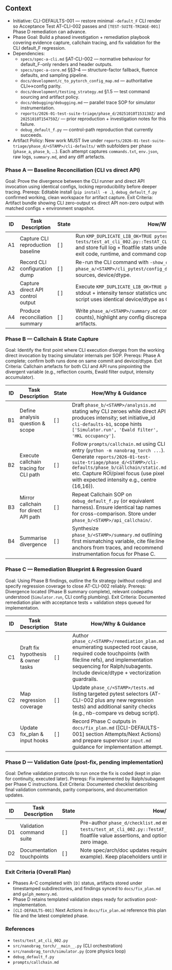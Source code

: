 ## Context
- Initiative: CLI-DEFAULTS-001 — restore minimal `-default_F` CLI render so Acceptance Test AT-CLI-002 passes and `[TEST-SUITE-TRIAGE-001]` Phase D remediation can advance.
- Phase Goal: Build a phased investigation + remediation playbook covering evidence capture, callchain tracing, and fix validation for the CLI default_F regression.
- Dependencies:
  - `specs/spec-a-cli.md` §AT-CLI-002 — normative behaviour for default_F-only renders and header outputs.
  - `specs/spec-a-core.md` §§3–4 — structure-factor fallback, fluence defaults, and sampling pipeline.
  - `docs/development/c_to_pytorch_config_map.md` — authoritative CLI↔config parity.
  - `docs/development/testing_strategy.md` §1.5 — test command sourcing and artifact policy.
  - `docs/debugging/debugging.md` — parallel trace SOP for simulator instrumentation.
  - `reports/2026-01-test-suite-triage/phase_d/20251010T153138Z/` and `20251010T154759Z/` — prior reproduction + investigation notes for this failure.
  - `debug_default_f.py` — control-path reproduction that currently succeeds.
- Artifact Policy: New work MUST live under `reports/2026-01-test-suite-triage/phase_d/<STAMP>/cli-defaults/` with subfolders per phase (`phase_a`, `phase_b`, …). Each attempt captures `commands.txt`, `env.json`, raw logs, `summary.md`, and any diff artefacts.

### Phase A — Baseline Reconciliation (CLI vs direct API)
Goal: Prove the divergence between the CLI runner and direct API invocation using identical configs, locking reproducibility before deeper tracing.
Prereqs: Editable install (`pip install -e .`), `debug_default_f.py` confirmed working, clean workspace for artifact capture.
Exit Criteria: Artifact bundle showing CLI zero-output vs direct API non-zero output with matched configs + environment snapshot.

| ID | Task Description | State | How/Why & Guidance |
| --- | --- | --- | --- |
| A1 | Capture CLI reproduction baseline | [ ] | Run `KMP_DUPLICATE_LIB_OK=TRUE pytest -v tests/test_at_cli_002.py::TestAT_CLI_002::test_minimal_render_with_default_F` and store full log + floatfile stats under `phase_a/<STAMP>/cli_pytest/`. Note pytest exit code, runtime, and command copy in `commands.txt`. |
| A2 | Record CLI configuration dump | [ ] | Re-run the CLI command with `-show_config` (same args) and redirect output to `phase_a/<STAMP>/cli_pytest/config_dump.txt`. Confirm `default_F`, fluence, sources, device/dtype. |
| A3 | Capture direct API control output | [ ] | Execute `KMP_DUPLICATE_LIB_OK=TRUE python debug_default_f.py` and archive stdout + intensity tensor statistics under `phase_a/<STAMP>/api_control/`. Ensure script uses identical device/dtype as CLI. |
| A4 | Produce reconciliation summary | [ ] | Write `phase_a/<STAMP>/summary.md` comparing CLI vs API stats (min/max/non-zero counts), highlight any config discrepancies, and embed references to raw artifacts. |

### Phase B — Callchain & State Capture
Goal: Identify the first point where CLI execution diverges from the working direct invocation by tracing simulator internals per SOP.
Prereqs: Phase A complete; confirm both runs done on same commit and device/dtype.
Exit Criteria: Callchain artefacts for both CLI and API runs pinpointing the divergent variable (e.g., reflection counts, Ewald filter output, intensity accumulator).

| ID | Task Description | State | How/Why & Guidance |
| --- | --- | --- | --- |
| B1 | Define analysis question & scope | [ ] | Draft `phase_b/<STAMP>/analysis.md` stating why CLI zeroes while direct API produces intensity; set initiative_id `cli-defaults-b1`, scope hints `['Simulator.run', 'Ewald filter', 'HKL occupancy']`. |
| B2 | Execute callchain tracing for CLI path | [ ] | Follow `prompts/callchain.md` using CLI entry (`python -m nanobrag_torch ...`). Generate `reports/2026-01-test-suite-triage/phase_d/<STAMP>/cli-defaults/phase_b/callchain/static.md` etc. Capture ROI/pixel focus (use pixel with expected intensity e.g., centre (16,16)). |
| B3 | Mirror callchain for direct API path | [ ] | Repeat Callchain SOP on `debug_default_f.py` (or equivalent harness). Ensure identical tap names for cross-comparison. Store under `phase_b/<STAMP>/api_callchain/`. |
| B4 | Summarise divergence | [ ] | Synthesize `phase_b/<STAMP>/summary.md` outlining first mismatching variable, cite file:line anchors from traces, and recommend instrumentation focus for Phase C. |

### Phase C — Remediation Blueprint & Regression Guard
Goal: Using Phase B findings, outline the fix strategy (without coding) and specify regression coverage to close AT-CLI-002 reliably.
Prereqs: Divergence located (Phase B summary complete), relevant codepaths understood (`Simulator.run`, CLI config plumbing).
Exit Criteria: Documented remediation plan with acceptance tests + validation steps queued for implementation.

| ID | Task Description | State | How/Why & Guidance |
| --- | --- | --- | --- |
| C1 | Draft fix hypothesis & owner tasks | [ ] | Author `phase_c/<STAMP>/remediation_plan.md` enumerating suspected root cause, required code touchpoints (with file:line refs), and implementation sequencing for Ralph/subagents. Include device/dtype + vectorization guardrails. |
| C2 | Map regression coverage | [ ] | Update `phase_c/<STAMP>/tests.md` listing targeted pytest selectors (AT-CLI-002 plus any new regression tests) and additional sanity checks (e.g., nb-compare vs debug script). |
| C3 | Update fix_plan & input hooks | [ ] | Record Phase C outputs in `docs/fix_plan.md` ([CLI-DEFAULTS-001] section Attempts/Next Actions) and prepare supervisor `input.md` guidance for implementation attempt. |

### Phase D — Validation Gate (post-fix, pending implementation)
Goal: Define validation protocols to run once the fix is coded (kept in plan for continuity, executed later).
Prereqs: Fix implemented by Ralph/subagent per Phase C instructions.
Exit Criteria: Documented checklist describing final validation commands, parity comparisons, and documentation updates.

| ID | Task Description | State | How/Why & Guidance |
| --- | --- | --- | --- |
| D1 | Validation command suite | [ ] | Pre-author `phase_d/checklist.md` enumerating `pytest -v tests/test_at_cli_002.py::TestAT_CLI_002::test_minimal_render_with_default_F`, floatfile value assertions, and optional nb-compare ROI command to confirm non-zero image. |
| D2 | Documentation touchpoints | [ ] | Note spec/arch/doc updates required after fix (e.g., README_PYTORCH minimal example). Keep placeholders until implementation completes. |

### Exit Criteria (Overall Plan)
- Phases A–C completed with `[D]` status, artifacts stored under timestamped subdirectories, and findings synced to `docs/fix_plan.md` and `galph_memory.md`.
- Phase D retains templated validation steps ready for activation post-implementation.
- `[CLI-DEFAULTS-001]` Next Actions in `docs/fix_plan.md` reference this plan file and the latest completed phase.

### References
- `tests/test_at_cli_002.py`
- `src/nanobrag_torch/__main__.py` (CLI orchestration)
- `src/nanobrag_torch/simulator.py` (core physics loop)
- `debug_default_f.py`
- `prompts/callchain.md`
